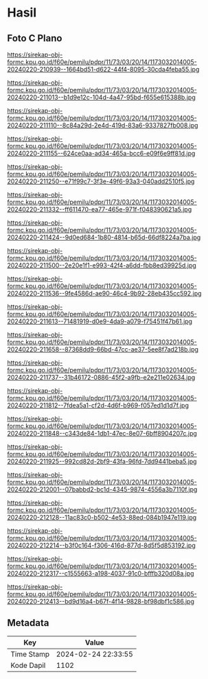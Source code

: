 # Hasil

## Foto C Plano

https://sirekap-obj-formc.kpu.go.id/f60e/pemilu/pdpr/11/73/03/20/14/1173032014005-20240220-210939--1664bd51-d622-44f4-8095-30cda4feba55.jpg

https://sirekap-obj-formc.kpu.go.id/f60e/pemilu/pdpr/11/73/03/20/14/1173032014005-20240220-211013--b1d9e12c-104d-4a47-95bd-f655e615388b.jpg

https://sirekap-obj-formc.kpu.go.id/f60e/pemilu/pdpr/11/73/03/20/14/1173032014005-20240220-211110--8c84a29d-2e4d-419d-83a6-9337827fb008.jpg

https://sirekap-obj-formc.kpu.go.id/f60e/pemilu/pdpr/11/73/03/20/14/1173032014005-20240220-211155--624ce0aa-ad34-465a-bcc6-e09f6e9ff81d.jpg

https://sirekap-obj-formc.kpu.go.id/f60e/pemilu/pdpr/11/73/03/20/14/1173032014005-20240220-211250--e71f99c7-3f3e-49f6-93a3-040add2510f5.jpg

https://sirekap-obj-formc.kpu.go.id/f60e/pemilu/pdpr/11/73/03/20/14/1173032014005-20240220-211332--ff611470-ea77-465e-971f-f048390621a5.jpg

https://sirekap-obj-formc.kpu.go.id/f60e/pemilu/pdpr/11/73/03/20/14/1173032014005-20240220-211424--9d0ed684-1b80-4814-b65d-66df8224a7ba.jpg

https://sirekap-obj-formc.kpu.go.id/f60e/pemilu/pdpr/11/73/03/20/14/1173032014005-20240220-211500--2e20e1f1-e993-42f4-a6dd-fbb8ed39925d.jpg

https://sirekap-obj-formc.kpu.go.id/f60e/pemilu/pdpr/11/73/03/20/14/1173032014005-20240220-211536--9fe4586d-ae90-46c4-9b92-28eb435cc592.jpg

https://sirekap-obj-formc.kpu.go.id/f60e/pemilu/pdpr/11/73/03/20/14/1173032014005-20240220-211613--71481919-d0e9-4da9-a079-f75451f47b61.jpg

https://sirekap-obj-formc.kpu.go.id/f60e/pemilu/pdpr/11/73/03/20/14/1173032014005-20240220-211658--87368dd9-66bd-47cc-ae37-5ee8f7ad218b.jpg

https://sirekap-obj-formc.kpu.go.id/f60e/pemilu/pdpr/11/73/03/20/14/1173032014005-20240220-211737--31b46172-0886-45f2-a9fb-e2e211e02634.jpg

https://sirekap-obj-formc.kpu.go.id/f60e/pemilu/pdpr/11/73/03/20/14/1173032014005-20240220-211812--7fdea5a1-cf2d-4d6f-b969-f057ed1d1d7f.jpg

https://sirekap-obj-formc.kpu.go.id/f60e/pemilu/pdpr/11/73/03/20/14/1173032014005-20240220-211848--c343de84-1db1-47ec-8e07-6bff8904207c.jpg

https://sirekap-obj-formc.kpu.go.id/f60e/pemilu/pdpr/11/73/03/20/14/1173032014005-20240220-211925--992cd82d-2bf9-43fa-96fd-7dd9441beba5.jpg

https://sirekap-obj-formc.kpu.go.id/f60e/pemilu/pdpr/11/73/03/20/14/1173032014005-20240220-212001--07babbd2-bc1d-4345-9874-4556a3b7110f.jpg

https://sirekap-obj-formc.kpu.go.id/f60e/pemilu/pdpr/11/73/03/20/14/1173032014005-20240220-212128--11ac83c0-b502-4e53-88ed-084b1947e119.jpg

https://sirekap-obj-formc.kpu.go.id/f60e/pemilu/pdpr/11/73/03/20/14/1173032014005-20240220-212214--b3f0c164-f306-416d-877d-8d5f5d853192.jpg

https://sirekap-obj-formc.kpu.go.id/f60e/pemilu/pdpr/11/73/03/20/14/1173032014005-20240220-212317--c1555663-a198-4037-91c0-bfffb320d08a.jpg

https://sirekap-obj-formc.kpu.go.id/f60e/pemilu/pdpr/11/73/03/20/14/1173032014005-20240220-212413--bd9d16a4-b67f-4f14-9828-bf98dbf1c586.jpg


## Metadata

| Key        | Value               |
| ---------- | ------------------- |
| Time Stamp | 2024-02-24 22:33:55 |
| Kode Dapil | 1102                |



